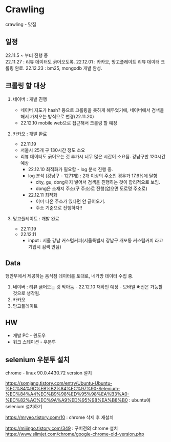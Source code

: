 # Crawling
crawling - 맛집

## 일정
22.11.5 ~ 부터 진행 중  
22.11.27 : 리뷰 데이터도 긁어오도록.
22.12.01 : 카카오, 망고플레이트 리뷰 데이터 크롤링 완료.
22.12.23 : bm25, mongodb 개발 완성.

## 크롤링 할 대상
1. 네이버 : 개발 진행 
    - 네이버 지도가 hash? 등으로 크롤링을 못하게 해두었기에, 네이버에서 검색을 해서 가져오는 방식으로 변경(22.11.20)  
    - 22.12.10 mobile web으로 접근해서 크롤링 할 예정
2. 카카오 : 개발 완료
    - 22.11.19
    - 서울시 25개 구 130시간 정도 소요
    - 리뷰 데이터도 긁어오는 것 추가시 너무 많은 시간이 소요됨. 강남구만 120시간 예상
        - 22.12.10 최적화가 필요함 - log 분석 진행 중.  
        - log 분석 (강남구 - 1271개) : 2개 이상의 주소인 경우가 17.6%에 달함
            - city, gu, dong까지 넣어서 검색을 진행하는 것이 합리적으로 보임.
            - dong은 소재지 주소(구 주소)로 진행(없으면 도로명 주소로)
        - 22.12.11 최적화
            - 이미 나온 주소가 있다면 안 긁어오기.
            - 주소 기준으로 진행하자!!
        
3. 망고플레이트 : 개발 완료
    - 22.11.19
    - 22.12.11 
        - input : 서울 강남 커스텀커피(서울특별시 강남구 개포동 커스텀커피 라고 기입시 검색 안됨)
## Data
행안부에서 제공하는 음식점 데이터를 토대로, 네카망 데이터 수집 중.
1. 네이버 : 리뷰 긁어오는 것 막아둠 - 22.12.10 재확인 예정 - 모바일 버전은 가능할 것으로 생각됨.
2. 카카오
3. 망고플레이트

## HW
- 개발 PC - 윈도우
- 워크 스테이션 - 우분투 

## selenium 우분투 설치
chrome - linux 90.0.4430.72 version 설치

https://somjang.tistory.com/entry/Ubuntu-Ubuntu-%EC%84%9C%EB%B2%84%EC%97%90-Selenium-%EC%84%A4%EC%B9%98%ED%95%98%EA%B3%A0-%EC%82%AC%EC%9A%A9%ED%95%98%EA%B8%B0  : ubuntu에 selenium 설치하기

https://mryeo.tistory.com/10  : chrome 삭제 후 재설치

https://miiingo.tistory.com/349  : 구버전의 chrome 설치
https://www.slimjet.com/chrome/google-chrome-old-version.php 
